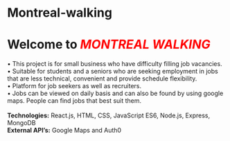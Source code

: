 # Montreal-walking
<h1>Welcome to <i style="color:red">MONTREAL WALKING</i></h1>
<p>• This project is for small business who have difficulty filling job vacancies.<br>
• Suitable for students and a seniors who are seeking employment in jobs that are less technical,
convenient and provide schedule flexibility.<br>
• Platform for job seekers as well as recruiters.<br>
• Jobs can be viewed on daily basis and can also be found by using google maps. People can find
jobs that best suit them.<br><br>
<b>Technologies:</b> React.js, HTML, CSS, JavaScript ES6, Node.js, Express, MongoDB<br>
<b>External API’s:</b> Google Maps and Auth0</p>
